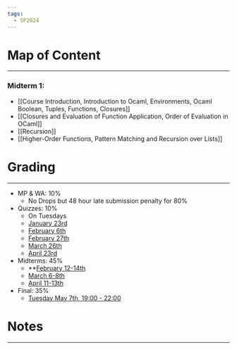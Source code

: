 ```yaml
---
tags:
  - SP2024
---
```

# Map of Content
---
### Midterm 1:
- [[Course Introduction, Introduction to Ocaml, Environments, Ocaml Boolean, Tuples, Functions, Closures]]
- [[Closures and Evaluation of Function Application, Order of Evaluation in OCaml]]
- [[Recursion]]
- [[Higher-Order Functions, Pattern Matching and Recursion over Lists]]
# Grading
---
* MP & WA: 10%
	* No Drops but 48 hour late submission penalty for 80%
* Quizzes: 10%
	* On Tuesdays
	* <u>January 23rd</u>
	* <u>February 6th</u>
	* <u>February 27th</u>
	* <u>March 26th</u>
	* <u>April 23rd</u>
* Midterms: 45%
	* **<u>February 12-14th</u>
	* <u>March 6-8th</u>
	* <u>April 11-13th</u>
* Final: 35%
	* <u>Tuesday May 7th, 19:00 - 22:00</u>
# Notes
---


